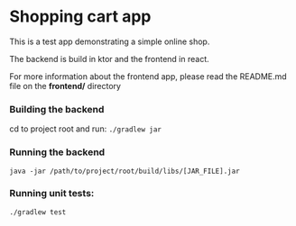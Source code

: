 # Shopping cart app

This is a test app demonstrating a simple online shop.

The backend is build in ktor and the frontend in react.

For more information about the frontend app, please read the README.md file on
the **frontend/** directory

### Building the backend
cd to project root and run:
```./gradlew jar```

### Running the backend
```java -jar /path/to/project/root/build/libs/[JAR_FILE].jar```

### Running unit tests:
```./gradlew test```
